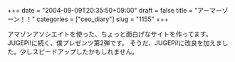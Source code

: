 +++
date = "2004-09-09T20:35:50+09:00"
draft = false
title = "アーマーゾーン！！"
categories = ["ceo_diary"]
slug = "1155"
+++

アマゾンアソシエイトを使った、ちょっと面白げなサイトを作ってます。JUGEPi!に続く、僕プレゼンツ第2弾です。
そうだ、JUGEPi!に改良を加えました。少しスピードアップしたかもしれません。
